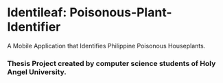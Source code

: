 # Identileaf: Poisonous-Plant-Identifier
A Mobile Application that Identifies Philippine Poisonous Houseplants.
### Thesis Project created by computer science students of Holy Angel University.
